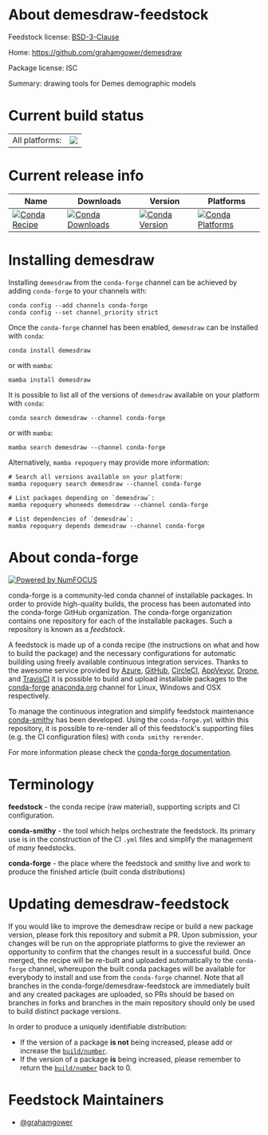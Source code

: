 About demesdraw-feedstock
=========================

Feedstock license: [BSD-3-Clause](https://github.com/conda-forge/demesdraw-feedstock/blob/main/LICENSE.txt)

Home: https://github.com/grahamgower/demesdraw

Package license: ISC

Summary: drawing tools for Demes demographic models

Current build status
====================


<table><tr><td>All platforms:</td>
    <td>
      <a href="https://dev.azure.com/conda-forge/feedstock-builds/_build/latest?definitionId=13530&branchName=main">
        <img src="https://dev.azure.com/conda-forge/feedstock-builds/_apis/build/status/demesdraw-feedstock?branchName=main">
      </a>
    </td>
  </tr>
</table>

Current release info
====================

| Name | Downloads | Version | Platforms |
| --- | --- | --- | --- |
| [![Conda Recipe](https://img.shields.io/badge/recipe-demesdraw-green.svg)](https://anaconda.org/conda-forge/demesdraw) | [![Conda Downloads](https://img.shields.io/conda/dn/conda-forge/demesdraw.svg)](https://anaconda.org/conda-forge/demesdraw) | [![Conda Version](https://img.shields.io/conda/vn/conda-forge/demesdraw.svg)](https://anaconda.org/conda-forge/demesdraw) | [![Conda Platforms](https://img.shields.io/conda/pn/conda-forge/demesdraw.svg)](https://anaconda.org/conda-forge/demesdraw) |

Installing demesdraw
====================

Installing `demesdraw` from the `conda-forge` channel can be achieved by adding `conda-forge` to your channels with:

```
conda config --add channels conda-forge
conda config --set channel_priority strict
```

Once the `conda-forge` channel has been enabled, `demesdraw` can be installed with `conda`:

```
conda install demesdraw
```

or with `mamba`:

```
mamba install demesdraw
```

It is possible to list all of the versions of `demesdraw` available on your platform with `conda`:

```
conda search demesdraw --channel conda-forge
```

or with `mamba`:

```
mamba search demesdraw --channel conda-forge
```

Alternatively, `mamba repoquery` may provide more information:

```
# Search all versions available on your platform:
mamba repoquery search demesdraw --channel conda-forge

# List packages depending on `demesdraw`:
mamba repoquery whoneeds demesdraw --channel conda-forge

# List dependencies of `demesdraw`:
mamba repoquery depends demesdraw --channel conda-forge
```


About conda-forge
=================

[![Powered by
NumFOCUS](https://img.shields.io/badge/powered%20by-NumFOCUS-orange.svg?style=flat&colorA=E1523D&colorB=007D8A)](https://numfocus.org)

conda-forge is a community-led conda channel of installable packages.
In order to provide high-quality builds, the process has been automated into the
conda-forge GitHub organization. The conda-forge organization contains one repository
for each of the installable packages. Such a repository is known as a *feedstock*.

A feedstock is made up of a conda recipe (the instructions on what and how to build
the package) and the necessary configurations for automatic building using freely
available continuous integration services. Thanks to the awesome service provided by
[Azure](https://azure.microsoft.com/en-us/services/devops/), [GitHub](https://github.com/),
[CircleCI](https://circleci.com/), [AppVeyor](https://www.appveyor.com/),
[Drone](https://cloud.drone.io/welcome), and [TravisCI](https://travis-ci.com/)
it is possible to build and upload installable packages to the
[conda-forge](https://anaconda.org/conda-forge) [anaconda.org](https://anaconda.org/)
channel for Linux, Windows and OSX respectively.

To manage the continuous integration and simplify feedstock maintenance
[conda-smithy](https://github.com/conda-forge/conda-smithy) has been developed.
Using the ``conda-forge.yml`` within this repository, it is possible to re-render all of
this feedstock's supporting files (e.g. the CI configuration files) with ``conda smithy rerender``.

For more information please check the [conda-forge documentation](https://conda-forge.org/docs/).

Terminology
===========

**feedstock** - the conda recipe (raw material), supporting scripts and CI configuration.

**conda-smithy** - the tool which helps orchestrate the feedstock.
                   Its primary use is in the construction of the CI ``.yml`` files
                   and simplify the management of *many* feedstocks.

**conda-forge** - the place where the feedstock and smithy live and work to
                  produce the finished article (built conda distributions)


Updating demesdraw-feedstock
============================

If you would like to improve the demesdraw recipe or build a new
package version, please fork this repository and submit a PR. Upon submission,
your changes will be run on the appropriate platforms to give the reviewer an
opportunity to confirm that the changes result in a successful build. Once
merged, the recipe will be re-built and uploaded automatically to the
`conda-forge` channel, whereupon the built conda packages will be available for
everybody to install and use from the `conda-forge` channel.
Note that all branches in the conda-forge/demesdraw-feedstock are
immediately built and any created packages are uploaded, so PRs should be based
on branches in forks and branches in the main repository should only be used to
build distinct package versions.

In order to produce a uniquely identifiable distribution:
 * If the version of a package **is not** being increased, please add or increase
   the [``build/number``](https://docs.conda.io/projects/conda-build/en/latest/resources/define-metadata.html#build-number-and-string).
 * If the version of a package **is** being increased, please remember to return
   the [``build/number``](https://docs.conda.io/projects/conda-build/en/latest/resources/define-metadata.html#build-number-and-string)
   back to 0.

Feedstock Maintainers
=====================

* [@grahamgower](https://github.com/grahamgower/)

